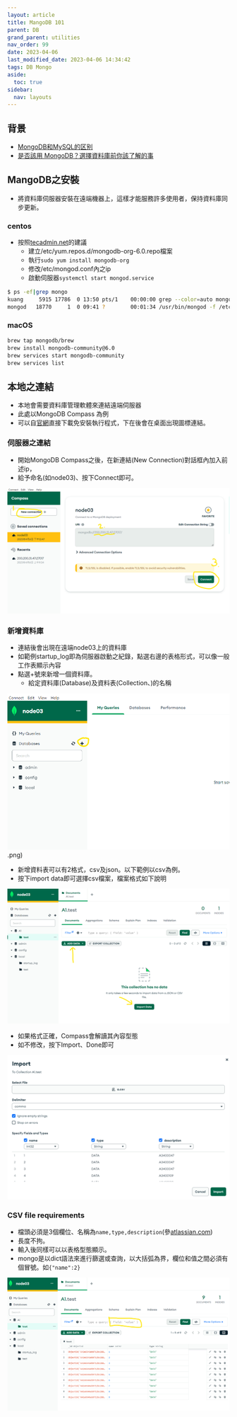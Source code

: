 ```yaml
---
layout: article
title: MangoDB 101
parent: DB
grand_parent: utilities
nav_order: 99
date: 2023-04-06
last_modified_date: 2023-04-06 14:34:42
tags: DB Mongo
aside:
  toc: true
sidebar:
  nav: layouts
---
```


## 背景

- [MongoDB和MySQL的区别](https://www.modb.pro/db/73742)
- [是否該用 MongoDB？選擇資料庫前你該了解的事](https://tw.alphacamp.co/blog/mysql-and-mongodb-comparison)

## MangoDB之安裝

- 將資料庫伺服器安裝在遠端機器上，這樣才能服務許多使用者，保持資料庫同步更新。

### centos

- 按照[tecadmin.net](https://tecadmin.net/install-mongodb-on-centos/)的建議
  - 建立/etc/yum.repos.d/mongodb-org-6.0.repo檔案
  - 執行`sudo yum install mongodb-org`
  - 修改/etc/mongod.conf內之ip
  - 啟動伺服器`systemctl start mongod.service`

```bash
$ ps -ef|grep mongo
kuang     5915 17786  0 13:50 pts/1    00:00:00 grep --color=auto mongo
mongod   18770     1  0 09:41 ?        00:01:34 /usr/bin/mongod -f /etc/mongod.conf
```

### macOS

```bash
brew tap mongodb/brew
brew install mongodb-community@6.0
brew services start mongodb-community
brew services list
```

## 本地之連結

- 本地會需要資料庫管理軟體來連結遠端伺服器
- 此處以MongoDB Compass 為例
- 可以自[官網](https://www.mongodb.com/try/download/compass)直接下載免安裝執行程式，下在後會在桌面出現圖標連結。

### 伺服器之連結

- 開始MongoDB Compass之後，在新連結(New Connection)對話框內加入前述ip，
- 給予命名(如node03)、按下Connect即可。
  
![](https://github.com/sinotec2/FAQ/raw/main/attachments/2023-04-06-13-27-27.png)

### 新增資料庫

- 連結後會出現在遠端node03上的資料庫
- 如範例startup_log即為伺服器啟動之紀錄，點選右邊的表格形式，可以像一般工作表顯示內容
- 點選+號來新增一個資料庫。
  - 給定資料庫(Database)及資料表(Collection、)的名稱

![](https://github.com/sinotec2/FAQ/raw/main/attachments/2023-04-06-14-06-09.png).png)

- 新增資料表可以有2格式，csv及json。以下範例以csv為例。
- 按下import data即可選擇csv檔案，檔案格式如下說明

![](https://github.com/sinotec2/FAQ/raw/main/attachments/2023-04-06-14-15-58.png)

- 如果格式正確，Compass會解讀其內容型態
- 如不修改，按下Import、Done即可

![](https://github.com/sinotec2/FAQ/raw/main/attachments/2023-04-06-14-21-11.png)

### CSV file requirements

- 檔頭必須是3個欄位、名稱為`name,type,description`(參[atlassian.com](https://developer.atlassian.com/cloud/compass/components/import-components-from-a-csv-file/#csv-file-requirements))
- 長度不拘。
- 輸入後同樣可以以表格型態顯示。
- mongo是以dict語法來進行篩選或查詢，以大括弧為界，欄位和值之間必須有個冒號。如`{"name":2}`

![](https://github.com/sinotec2/FAQ/raw/main/attachments/2023-04-06-14-24-49.png)